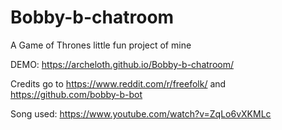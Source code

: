 # Bobby-b-chatroom
A Game of Thrones little fun project of mine

DEMO: https://archeloth.github.io/Bobby-b-chatroom/

Credits go to https://www.reddit.com/r/freefolk/ and https://github.com/bobby-b-bot

Song used: https://www.youtube.com/watch?v=ZqLo6vXKMLc
